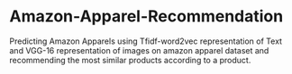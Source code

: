 # Amazon-Apparel-Recommendation
Predicting Amazon Apparels using Tfidf-word2vec representation of Text and VGG-16 representation of images on amazon apparel dataset and recommending the most similar products according to a product.
